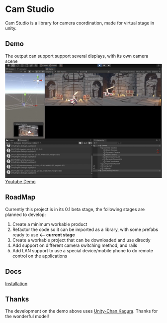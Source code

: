 # Cam Studio
Cam Studio is a library for camera coordination, made for virtual stage in unity.


## Demo
The output can support support several displays, with its own camera scene
![demo ScreenShot](./docs/assets/images/camStudioDemo.png)
[Youtube Demo](https://youtu.be/FwJzL46QnvU)

## RoadMap
Currently this project is in its 0.1 beta stage, the following stages are planned to develop:
1. Create a minimum workable product 
2. Refactor the code so it can be imported as a library, with some prefabs ready to use **<-- current stage**
3. Create a workable project that can be downloaded and use directly
4. Add support on different camera switching method, and rails
5. Add LAN support to use a special device/mobile phone to do remote control on the applications

## Docs
[Installation](https://youtu.be/FwJzL46QnvU)

## Thanks
The development on the demo above uses [Unity-Chan Kagura](https://unity-chan.com/contents/news/unitychankagura/). Thanks for the wonderful model!